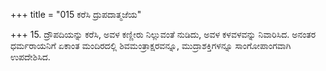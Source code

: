 +++
title = "015 ಕರೆಸಿ ದ್ರುಪದಾತ್ಮಜೆಯ"

+++
15. ದ್ರೌಪದಿಯನ್ನು ಕರೆಸಿ, ಅವಳ ಕಣ್ಣೀರು ನಿಲ್ಲುವಂತೆ ನುಡಿದು, ಅವಳ ಕಳವಳವನ್ನು ನಿವಾರಿಸಿದ. ಅನಂತರ ಧರ್ಮರಾಯನಿಗೆ ಏಕಾಂತ ಮಂದಿರದಲ್ಲಿ ಶಿವಮಂತ್ರಾಕ್ಷರವನ್ನೂ, ಮುದ್ರಾಶಕ್ತಿಗಳನ್ನೂ ಸಾಂಗೋಪಾಂಗವಾಗಿ ಉಪದೇಶಿಸಿದ.
